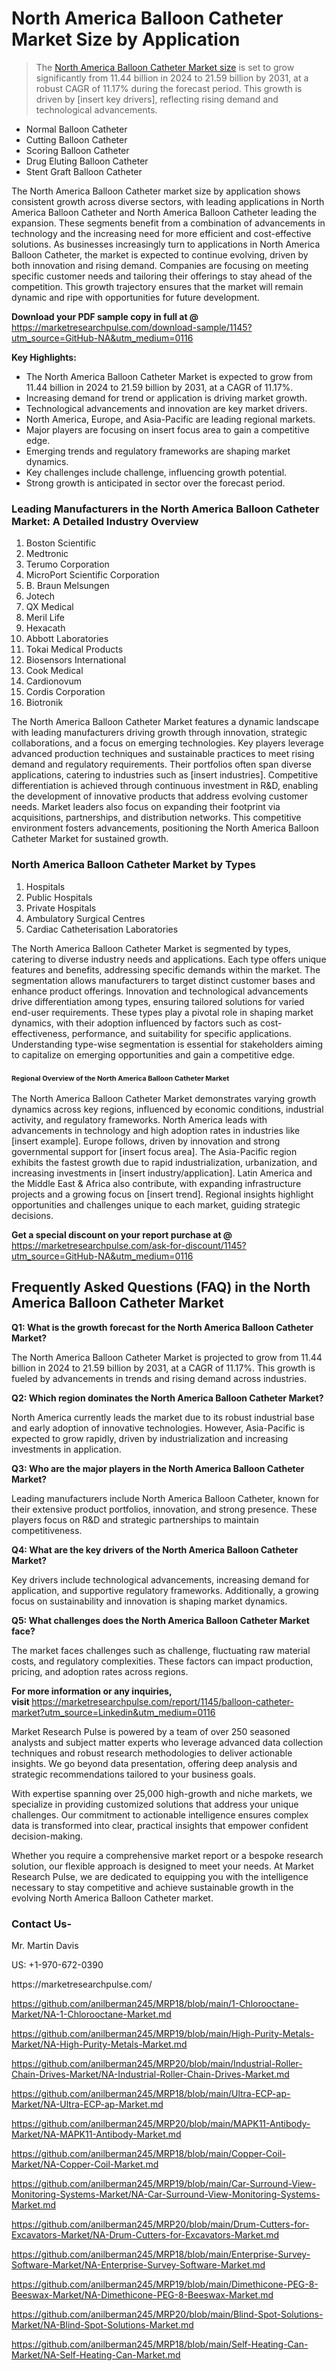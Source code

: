 <h1>North America Balloon Catheter Market&nbsp;Size by Application</h1><blockquote><p>The <a href="https://marketresearchpulse.com/download-sample/1145?utm_source=GitHub-NA&amp;utm_medium=0116">North America Balloon Catheter Market size</a> is set to grow significantly from 11.44 billion in 2024 to 21.59 billion by 2031, at a robust CAGR of 11.17% during the forecast period. This growth is driven by [insert key drivers], reflecting rising demand and technological advancements.</p></blockquote><ul><li>Normal Balloon Catheter<li> Cutting Balloon Catheter<li> Scoring Balloon Catheter<li> Drug Eluting Balloon Catheter<li> Stent Graft Balloon Catheter</li></ul><p>The North America Balloon Catheter market size by application shows consistent growth across diverse sectors, with leading applications in North America Balloon Catheter and North America Balloon Catheter leading the expansion. These segments benefit from a combination of advancements in technology and the increasing need for more efficient and cost-effective solutions. As businesses increasingly turn to applications in North America Balloon Catheter, the market is expected to continue evolving, driven by both innovation and rising demand. Companies are focusing on meeting specific customer needs and tailoring their offerings to stay ahead of the competition. This growth trajectory ensures that the market will remain dynamic and ripe with opportunities for future development.</p><p><strong>Download your PDF sample copy in full at @ </strong><a href="https://marketresearchpulse.com/download-sample/1145?utm_source=GitHub-NA&amp;utm_medium=0116">https://marketresearchpulse.com/download-sample/1145?utm_source=GitHub-NA&amp;utm_medium=0116</a></p><p><strong>Key Highlights: </strong></p><ul><li>The North America Balloon Catheter Market is expected to grow from 11.44 billion in 2024 to 21.59 billion by 2031, at a CAGR of 11.17%.</li><li>Increasing demand for trend or application is driving market growth.</li><li>Technological advancements and innovation are key market drivers.</li><li>North America, Europe, and Asia-Pacific are leading regional markets.</li><li>Major players are focusing on insert focus area to gain a competitive edge.</li><li>Emerging trends and regulatory frameworks are shaping market dynamics.</li><li>Key challenges include challenge, influencing growth potential.</li><li>Strong growth is anticipated in sector over the forecast period.</li></ul><h3>Leading Manufacturers in the North America Balloon Catheter Market: A Detailed Industry Overview</h3><ol><li>Boston Scientific</li><li>Medtronic</li><li>Terumo Corporation</li><li>MicroPort Scientific Corporation</li><li>B. Braun Melsungen</li><li>Jotech</li><li>QX Medical</li><li>Meril Life</li><li>Hexacath</li><li>Abbott Laboratories</li><li>Tokai Medical Products</li><li>Biosensors International</li><li>Cook Medical</li><li>Cardionovum</li><li>Cordis Corporation</li><li>Biotronik</li></ol><div class="flex max-w-full flex-col flex-grow"><div class="min-h-8 text-message flex w-full flex-col items-end gap-2 whitespace-normal break-words [.text-message+&amp;]:mt-5" dir="auto" data-message-author-role="assistant" data-message-id="fd8432e4-4910-450d-b182-61b7bfb0a01f" data-message-model-slug="gpt-4o"><div class="flex w-full flex-col gap-1 empty:hidden first:pt-[3px]"><div class="markdown prose w-full break-words dark:prose-invert light"><p>The North America Balloon Catheter Market features a dynamic landscape with leading manufacturers driving growth through innovation, strategic collaborations, and a focus on emerging technologies. Key players leverage advanced production techniques and sustainable practices to meet rising demand and regulatory requirements. Their portfolios often span diverse applications, catering to industries such as [insert industries]. Competitive differentiation is achieved through continuous investment in R&amp;D, enabling the development of innovative products that address evolving customer needs. Market leaders also focus on expanding their footprint via acquisitions, partnerships, and distribution networks. This competitive environment fosters advancements, positioning the North America Balloon Catheter Market for sustained growth.</p></div></div></div></div><h3>North America Balloon Catheter Market by Types</h3><ol><li>Hospitals<li> Public Hospitals<li> Private Hospitals<li> Ambulatory Surgical Centres<li> Cardiac Catheterisation Laboratories</li></ol><div class="flex max-w-full flex-col flex-grow"><div class="min-h-8 text-message flex w-full flex-col items-end gap-2 whitespace-normal break-words [.text-message+&amp;]:mt-5" dir="auto" data-message-author-role="assistant" data-message-id="084470be-0bb7-4664-bddf-5156b4f41249" data-message-model-slug="gpt-4o-mini"><div class="flex w-full flex-col gap-1 empty:hidden first:pt-[3px]"><div class="markdown prose w-full break-words dark:prose-invert light"><p>The North America Balloon Catheter Market is segmented by types, catering to diverse industry needs and applications. Each type offers unique features and benefits, addressing specific demands within the market. The segmentation allows manufacturers to target distinct customer bases and enhance product offerings. Innovation and technological advancements drive differentiation among types, ensuring tailored solutions for varied end-user requirements. These types play a pivotal role in shaping market dynamics, with their adoption influenced by factors such as cost-effectiveness, performance, and suitability for specific applications. Understanding type-wise segmentation is essential for stakeholders aiming to capitalize on emerging opportunities and gain a competitive edge.</p></div></div></div></div><h3><span style="font-size: 11px;">Regional Overview of the North America Balloon Catheter Market</span></h3><div class="flex max-w-full flex-col flex-grow"><div class="min-h-8 text-message flex w-full flex-col items-end gap-2 whitespace-normal break-words [.text-message+&amp;]:mt-5" dir="auto" data-message-author-role="assistant" data-message-id="e9038762-ce64-4e30-91c9-9bd413514231" data-message-model-slug="gpt-4o-mini"><div class="flex w-full flex-col gap-1 empty:hidden first:pt-[3px]"><div class="markdown prose w-full break-words dark:prose-invert light"><p>The North America Balloon Catheter Market demonstrates varying growth dynamics across key regions, influenced by economic conditions, industrial activity, and regulatory frameworks. North America leads with advancements in technology and high adoption rates in industries like [insert example]. Europe follows, driven by innovation and strong governmental support for [insert focus area]. The Asia-Pacific region exhibits the fastest growth due to rapid industrialization, urbanization, and increasing investments in [insert industry/application]. Latin America and the Middle East &amp; Africa also contribute, with expanding infrastructure projects and a growing focus on [insert trend]. Regional insights highlight opportunities and challenges unique to each market, guiding strategic decisions.</p></div></div></div></div><p><strong>Get a special discount on your report purchase at @ </strong><a href="https://marketresearchpulse.com/ask-for-discount/1145?utm_source=GitHub-NA&amp;utm_medium=0116">https://marketresearchpulse.com/ask-for-discount/1145?utm_source=GitHub-NA&amp;utm_medium=0116</a></p><h2>Frequently Asked Questions (FAQ) in the North America Balloon Catheter Market</h2><p><strong>Q1: What is the growth forecast for the North America Balloon Catheter Market?</strong></p><p>The North America Balloon Catheter Market is projected to grow from 11.44 billion in 2024 to 21.59 billion by 2031, at a CAGR of 11.17%. This growth is fueled by advancements in trends and rising demand across industries.</p><p><strong>Q2: Which region dominates the North America Balloon Catheter Market?</strong></p><p>North America currently leads the market due to its robust industrial base and early adoption of innovative technologies. However, Asia-Pacific is expected to grow rapidly, driven by industrialization and increasing investments in application.</p><p><strong>Q3: Who are the major players in the North America Balloon Catheter Market?</strong></p><p>Leading manufacturers include North America Balloon Catheter, known for their extensive product portfolios, innovation, and strong presence. These players focus on R&amp;D and strategic partnerships to maintain competitiveness.</p><p><strong>Q4: What are the key drivers of the North America Balloon Catheter Market?</strong></p><p>Key drivers include technological advancements, increasing demand for application, and supportive regulatory frameworks. Additionally, a growing focus on sustainability and innovation is shaping market dynamics.</p><p><strong>Q5: What challenges does the North America Balloon Catheter Market face?</strong></p><p>The market faces challenges such as challenge, fluctuating raw material costs, and regulatory complexities. These factors can impact production, pricing, and adoption rates across regions.</p><p><strong>For more information or any inquiries, visit&nbsp;</strong><a href="https://marketresearchpulse.com/report/1145/balloon-catheter-market?utm_source=Linkedin&utm_medium=0116">https://marketresearchpulse.com/report/1145/balloon-catheter-market?utm_source=Linkedin&utm_medium=0116</a></p><p>Market Research Pulse is powered by a team of over 250 seasoned analysts and subject matter experts who leverage advanced data collection techniques and robust research methodologies to deliver actionable insights. We go beyond data presentation, offering deep analysis and strategic recommendations tailored to your business goals.</p><p>With expertise spanning over 25,000 high-growth and niche markets, we specialize in providing customized solutions that address your unique challenges. Our commitment to actionable intelligence ensures complex data is transformed into clear, practical insights that empower confident decision-making.</p><p>Whether you require a comprehensive market report or a bespoke research solution, our flexible approach is designed to meet your needs. At Market Research Pulse, we are dedicated to equipping you with the intelligence necessary to stay competitive and achieve sustainable growth in the evolving North America Balloon Catheter market.</p><h3><strong>Contact Us-</strong></h3><p>Mr. Martin Davis</p><p>US: +1-970-672-0390</p><p>https://marketresearchpulse.com/</p><p><a href="https://github.com/anilberman245/MRP18/blob/main/1-Chlorooctane-Market/NA-1-Chlorooctane-Market.md">https://github.com/anilberman245/MRP18/blob/main/1-Chlorooctane-Market/NA-1-Chlorooctane-Market.md</a></p><p><a href="https://github.com/anilberman245/MRP19/blob/main/High-Purity-Metals-Market/NA-High-Purity-Metals-Market.md">https://github.com/anilberman245/MRP19/blob/main/High-Purity-Metals-Market/NA-High-Purity-Metals-Market.md</a></p><p><a href="https://github.com/anilberman245/MRP20/blob/main/Industrial-Roller-Chain-Drives-Market/NA-Industrial-Roller-Chain-Drives-Market.md">https://github.com/anilberman245/MRP20/blob/main/Industrial-Roller-Chain-Drives-Market/NA-Industrial-Roller-Chain-Drives-Market.md</a></p><p><a href="https://github.com/anilberman245/MRP18/blob/main/Ultra-ECP-ap-Market/NA-Ultra-ECP-ap-Market.md">https://github.com/anilberman245/MRP18/blob/main/Ultra-ECP-ap-Market/NA-Ultra-ECP-ap-Market.md</a></p><p><a href="https://github.com/anilberman245/MRP20/blob/main/MAPK11-Antibody-Market/NA-MAPK11-Antibody-Market.md">https://github.com/anilberman245/MRP20/blob/main/MAPK11-Antibody-Market/NA-MAPK11-Antibody-Market.md</a></p><p><a href="https://github.com/anilberman245/MRP18/blob/main/Copper-Coil-Market/NA-Copper-Coil-Market.md">https://github.com/anilberman245/MRP18/blob/main/Copper-Coil-Market/NA-Copper-Coil-Market.md</a></p><p><a href="https://github.com/anilberman245/MRP19/blob/main/Car-Surround-View-Monitoring-Systems-Market/NA-Car-Surround-View-Monitoring-Systems-Market.md">https://github.com/anilberman245/MRP19/blob/main/Car-Surround-View-Monitoring-Systems-Market/NA-Car-Surround-View-Monitoring-Systems-Market.md</a></p><p><a href="https://github.com/anilberman245/MRP20/blob/main/Drum-Cutters-for-Excavators-Market/NA-Drum-Cutters-for-Excavators-Market.md">https://github.com/anilberman245/MRP20/blob/main/Drum-Cutters-for-Excavators-Market/NA-Drum-Cutters-for-Excavators-Market.md</a></p><p><a href="https://github.com/anilberman245/MRP18/blob/main/Enterprise-Survey-Software-Market/NA-Enterprise-Survey-Software-Market.md">https://github.com/anilberman245/MRP18/blob/main/Enterprise-Survey-Software-Market/NA-Enterprise-Survey-Software-Market.md</a></p><p><a href="https://github.com/anilberman245/MRP19/blob/main/Dimethicone-PEG-8-Beeswax-Market/NA-Dimethicone-PEG-8-Beeswax-Market.md">https://github.com/anilberman245/MRP19/blob/main/Dimethicone-PEG-8-Beeswax-Market/NA-Dimethicone-PEG-8-Beeswax-Market.md</a></p><p><a href="https://github.com/anilberman245/MRP20/blob/main/Blind-Spot-Solutions-Market/NA-Blind-Spot-Solutions-Market.md">https://github.com/anilberman245/MRP20/blob/main/Blind-Spot-Solutions-Market/NA-Blind-Spot-Solutions-Market.md</a></p><p><a href="https://github.com/anilberman245/MRP18/blob/main/Self-Heating-Can-Market/NA-Self-Heating-Can-Market.md">https://github.com/anilberman245/MRP18/blob/main/Self-Heating-Can-Market/NA-Self-Heating-Can-Market.md</a></p>
